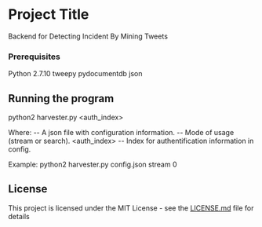 # Project Title

Backend for Detecting Incident By Mining Tweets

### Prerequisites

Python 2.7.10
tweepy
pydocumentdb
json

## Running the program

python2 harvester.py <config> <mode> <auth_index>

Where: <config>     -- A json file with configuration information.
       <mode>       -- Mode of usage (stream or search).
       <auth_index> -- Index for authentification information in config.

Example: python2 harvester.py config.json stream 0

## License

This project is licensed under the MIT License - see the [LICENSE.md](LICENSE.md) file for details
